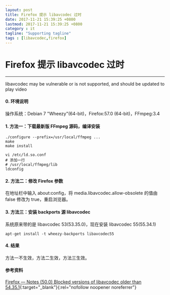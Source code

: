 ```yaml
---
layout: post
title: Firefox 提示 libavcodec 过时
date: 2017-11-21 15:39:25 +0800
lastmod: 2017-11-21 15:39:25 +0800
category : it
tagline: "Supporting tagline"
tags : [libavcodec,firefox]
---
```

# Firefox 提示 libavcodec 过时
---
libavcodec may be vulnerable or is not supported, and should be updated to play video

#### 0. 环境说明  
操作系统：Debian 7 "Wheezy"(64-bit)，Firefox:57.0 (64-bit)，FFmpeg:3.4

#### 1. 方法一：下载最新版 FFmpeg 源码，编译安装
```
./configure --prefix=/usr/local/ffmpeg ...
make
make install

vi /etc/ld.so.conf
# 添加一行
# /usr/local/ffmpeg/lib
ldconfig
```
#### 2. 方法二：修改 Firefox 参数
在地址栏中输入 about:config，将 media.libavcodec.allow-obsolete 的值由 false 修改为 true，重启浏览器。

#### 3. 方法三：安装 backports 源 libavcodec
系统原来带的是 libavcodec 53(53.35.0)，现在安装 libavcodec 55(55.34.1)
```
apt-get install -t wheezy-backports libavcodec55
```

#### 4. 结果  
方法一不生效，方法二生效，方法三生效。

#### 参考资料
[Firefox —  Notes (50.0) Blocked versions of libavcodec older than 54.35.1](https://www.mozilla.org/en-US/firefox/50.0/releasenotes/){:target="_blank"}{:rel="nofollow noopener noreferrer"}

